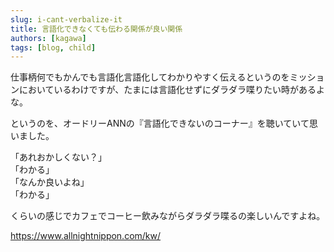 ```yaml
---
slug: i-cant-verbalize-it
title: 言語化できなくても伝わる関係が良い関係
authors: [kagawa]
tags: [blog, child]
---
```


仕事柄何でもかんでも言語化言語化してわかりやすく伝えるというのをミッションにおいているわけですが、たまには言語化せずにダラダラ喋りたい時があるよな。

というのを、オードリーANNの『言語化できないのコーナー』を聴いていて思いました。

「あれおかしくない？」  
「わかる」  
「なんか良いよね」  
「わかる」  

くらいの感じでカフェでコーヒー飲みながらダラダラ喋るの楽しいんですよね。

https://www.allnightnippon.com/kw/